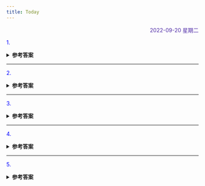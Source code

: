 ```yaml
---
title: Today
---
```


<div align="right" style="color:#512DA8">2022-09-20 星期二</div> 

> 

<p style="color:blue">1.</p>
<details>
<summary><b>参考答案</b></summary>
<p>

</p>
</details>

<hr/>
<p style="color:blue">2. </p>
<details>
<summary><b>参考答案</b></summary>
<p>


</p>
</details>

<hr/>
<p style="color:blue">3. </p>
<details>
<summary><b>参考答案</b></summary>
<p>


</p>
</details>

<hr/>
<p style="color:blue">4.  </p>

<details>
<summary><b>参考答案</b></summary>
<p>

</p>
</details>

<hr/>
<p style="color:blue">5. </p>

<details>
<summary><b>参考答案</b></summary>
<p>


</p>
</details>